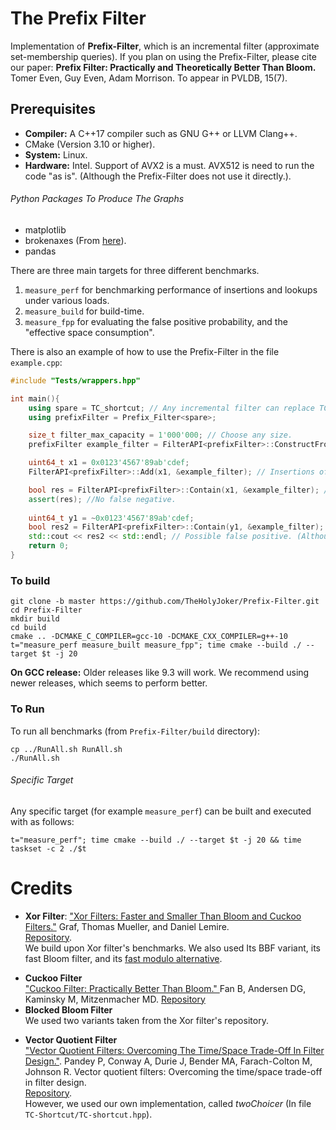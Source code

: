 # The Prefix Filter

Implementation of **Prefix-Filter**, which is an incremental filter (approximate set-membership queries).
If you plan on using the Prefix-Filter, please cite our paper:
**Prefix Filter: Practically and Theoretically Better Than Bloom.** Tomer Even, Guy Even, Adam Morrison.
To appear in PVLDB, 15(7).
## Prerequisites

- **Compiler:** A C++17 compiler such as GNU G++ or LLVM Clang++.
- CMake (Version 3.10 or higher).
- **System:** Linux.
- **Hardware:** Intel. Support of AVX2 is a must. AVX512 is need to run the code "as is". (Although the Prefix-Filter does not use it directly.).

###### Python Packages To Produce The Graphs

- matplotlib
- brokenaxes (From [here](https://github.com/bendichter/brokenaxes)).
- pandas


<!-- ###### Optional - Perf Event Wrapper.
- **Root Access:** Using the linux perf event wrapper (Link: [viktorleis/perfevent](https://github.com/viktorleis/perfevent)) requires root access.
# How To Use -->

There are three main targets for three different benchmarks.

1) `measure_perf` for benchmarking performance of insertions and lookups under various loads.
2) `measure_build` for build-time.
3) `measure_fpp` for evaluating the false positive probability, and the "effective space consumption".

There is also an example of how to use the Prefix-Filter in the file `example.cpp`:
```cpp
#include "Tests/wrappers.hpp"

int main(){
    using spare = TC_shortcut; // Any incremental filter can replace TC_shortcut.
    using prefixFilter = Prefix_Filter<spare>; 

    size_t filter_max_capacity = 1'000'000; // Choose any size.
    prefixFilter example_filter = FilterAPI<prefixFilter>::ConstructFromAddCount(filter_max_capacity);

    uint64_t x1 = 0x0123'4567'89ab'cdef;
    FilterAPI<prefixFilter>::Add(x1, &example_filter); // Insertions of an item x1. Insertion can be performed only one step at a time.

    bool res = FilterAPI<prefixFilter>::Contain(x1, &example_filter); // Lookup of x1.
    assert(res); //No false negative.
    
    uint64_t y1 = ~0x0123'4567'89ab'cdef;
    bool res2 = FilterAPI<prefixFilter>::Contain(y1, &example_filter); // Lookup of y1.
    std::cout << res2 << std::endl; // Possible false positive. (Although with one item in the filter, this is highly unlikely.)
    return 0;
}
```

### To build

```
git clone -b master https://github.com/TheHolyJoker/Prefix-Filter.git
cd Prefix-Filter
mkdir build
cd build
cmake .. -DCMAKE_C_COMPILER=gcc-10 -DCMAKE_CXX_COMPILER=g++-10
t="measure_perf measure_built measure_fpp"; time cmake --build ./ --target $t -j 20
```
**On GCC release:** Older releases like 9.3 will work. We recommend using newer releases, which seems to perform better.
### To Run

To run all benchmarks (from `Prefix-Filter/build` directory):
```
cp ../RunAll.sh RunAll.sh 
./RunAll.sh
```

<!-- If you are planning on using the perf event wrapper, the last line should run with root privilege: `sudo ./RunAll.sh` -->
###### Specific Target

Any specific target (for example `measure_perf`) can be built and executed with as follows:
```
t="measure_perf"; time cmake --build ./ --target $t -j 20 && time taskset -c 2 ./$t 
```

<!-- If you are planning on using the perf event wrapper, then use `sudo` after the `&&`.
For running on different core than `2`, line 78 in `Tests/PerfEvent.hpp` should be changed. -->

# Credits

- **Xor Filter**:
["Xor Filters: Faster and Smaller Than Bloom and Cuckoo
Filters."](https://arxiv.org/pdf/1912.08258.pdf)
Graf, Thomas Mueller, and Daniel Lemire. \
[Repository](https://github.com/FastFilter/fastfilter_cpp).\
We build upon Xor filter's benchmarks.
We also used Its BBF variant, its fast Bloom filter, and its [fast modulo alternative](https://lemire.me/blog/2016/06/27/a-fast-alternative-to-the-modulo-reduction/).
<!-- ---
We Integrated a perf event wrapper taken from [viktorleis/perfevent](https://github.com/viktorleis/perfevent). This requires running the code as root.

--- -->
- **Cuckoo Filter** \
["Cuckoo Filter: Practically Better Than Bloom." ](https://www.cs.cmu.edu/~dga/papers/cuckoo-conext2014.pdf) Fan B, Andersen DG, Kaminsky M, Mitzenmacher MD.
[Repository](https://github.com/efficient/cuckoofilter)
- **Blocked Bloom Filter**\
We used two variants taken from the Xor filter's repository.
<!-- One taken from Impala repository, one from Xor filter's repository, and we also implemented another one, using AVX512 instructions, which is build upon the Xor filter's variant. -->
<!-- --- -->
- **Vector Quotient Filter**\
["Vector Quotient Filters: Overcoming The Time/Space Trade-Off In Filter Design."](https://research.vmware.com/files/attachments/0/0/0/0/1/4/7/sigmod21.pdf). Pandey P, Conway A, Durie J, Bender MA, Farach-Colton M, Johnson R. Vector quotient filters: Overcoming the time/space trade-off in filter design.\
[Repository](https://github.com/splatlab/vqf).\
However, we used our own implementation, called *twoChoicer* (In file `TC-Shortcut/TC-shortcut.hpp`).
